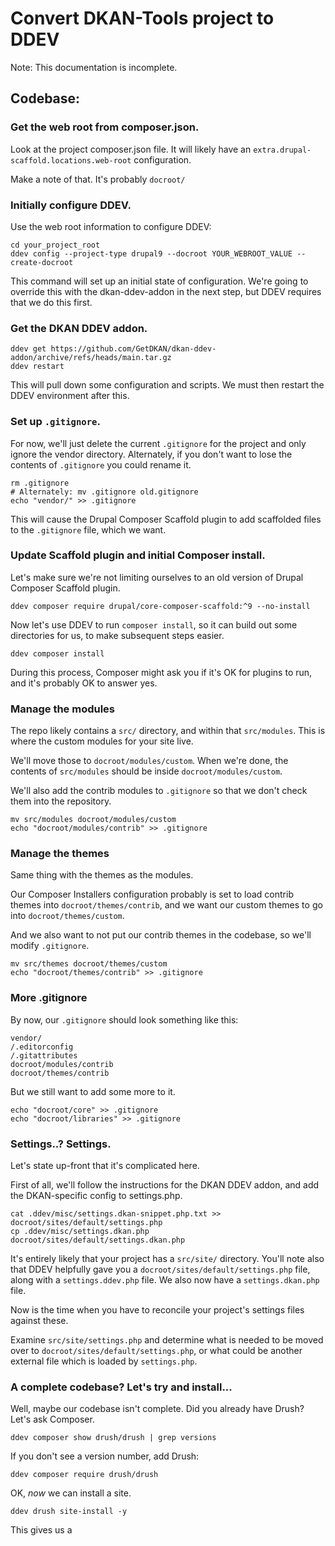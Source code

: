 # Convert DKAN-Tools project to DDEV

Note: This documentation is incomplete.

## Codebase:

### Get the web root from composer.json.

Look at the project composer.json file. It will likely have an `extra.drupal-scaffold.locations.web-root` configuration.

Make a note of that. It's probably `docroot/`

### Initially configure DDEV.

Use the web root information to configure DDEV:

    cd your_project_root
    ddev config --project-type drupal9 --docroot YOUR_WEBROOT_VALUE --create-docroot

This command will set up an initial state of configuration. We're going to override this with the dkan-ddev-addon in
the next step, but DDEV requires that we do this first.

### Get the DKAN DDEV addon.

    ddev get https://github.com/GetDKAN/dkan-ddev-addon/archive/refs/heads/main.tar.gz
    ddev restart

This will pull down some configuration and scripts. We must then restart the DDEV environment after this.

### Set up `.gitignore`.

For now, we'll just delete the current `.gitignore` for the project and only ignore the vendor directory. Alternately,
if you don't want to lose the contents of `.gitignore` you could rename it.

    rm .gitignore
    # Alternately: mv .gitignore old.gitignore
    echo "vendor/" >> .gitignore

This will cause the Drupal Composer Scaffold plugin to add scaffolded files to the `.gitignore` file, which we want.

### Update Scaffold plugin and initial Composer install.

Let's make sure we're not limiting ourselves to an old version of Drupal Composer Scaffold plugin.

    ddev composer require drupal/core-composer-scaffold:^9 --no-install

Now let's use DDEV to run `composer install`, so it can build out some directories for us, to make subsequent steps easier.

    ddev composer install

During this process, Composer might ask you if it's OK for plugins to run, and it's probably OK to answer yes.

### Manage the modules

The repo likely contains a `src/` directory, and within that `src/modules`. This is where the custom modules for your
site live.

We'll move those to `docroot/modules/custom`. When we're done, the contents of `src/modules` should be inside
`docroot/modules/custom`.

We'll also add the contrib modules to `.gitignore` so that we don't check them into the repository.

    mv src/modules docroot/modules/custom
    echo "docroot/modules/contrib" >> .gitignore

### Manage the themes

Same thing with the themes as the modules.

Our Composer Installers configuration probably is set to load contrib themes into `docroot/themes/contrib`, and we want
our custom themes to go into `docroot/themes/custom`.

And we also want to not put our contrib themes in the codebase, so we'll modify `.gitignore`.

    mv src/themes docroot/themes/custom
    echo "docroot/themes/contrib" >> .gitignore

### More .gitignore

By now, our `.gitignore` should look something like this:

    vendor/
    /.editorconfig
    /.gitattributes
    docroot/modules/contrib
    docroot/themes/contrib

But we still want to add some more to it.

    echo "docroot/core" >> .gitignore
    echo "docroot/libraries" >> .gitignore

### Settings..? Settings.

Let's state up-front that it's complicated here.

First of all, we'll follow the instructions for the DKAN DDEV addon, and add the DKAN-specific config to settings.php.

    cat .ddev/misc/settings.dkan-snippet.php.txt >> docroot/sites/default/settings.php
    cp .ddev/misc/settings.dkan.php docroot/sites/default/settings.dkan.php

It's entirely likely that your project has a `src/site/` directory. You'll note also that DDEV helpfully gave you a
`docroot/sites/default/settings.php` file, along with a `settings.ddev.php` file. We also now have a `settings.dkan.php`
file.

Now is the time when you have to reconcile your project's settings files against these.

Examine `src/site/settings.php` and determine what is needed to be moved over to `docroot/sites/default/settings.php`,
or what could be another external file which is loaded by `settings.php`.

### A complete codebase? Let's try and install...

Well, maybe our codebase isn't complete. Did you already have Drush? Let's ask Composer.

    ddev composer show drush/drush | grep versions

If you don't see a version number, add Drush:

    ddev composer require drush/drush

OK, *now* we can install a site.

    ddev drush site-install -y

This gives us a 
